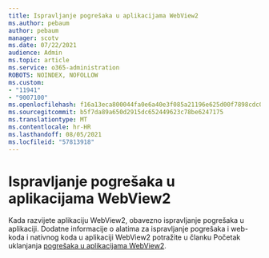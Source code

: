 ```yaml
---
title: Ispravljanje pogrešaka u aplikacijama WebView2
ms.author: pebaum
author: pebaum
manager: scotv
ms.date: 07/22/2021
audience: Admin
ms.topic: article
ms.service: o365-administration
ROBOTS: NOINDEX, NOFOLLOW
ms.custom:
- "11941"
- "9007100"
ms.openlocfilehash: f16a13eca800044fa0e6a40e3f085a21196e625d00f7898cdc0f5a20a218b170
ms.sourcegitcommit: b5f7da89a650d2915dc652449623c78be6247175
ms.translationtype: MT
ms.contentlocale: hr-HR
ms.lasthandoff: 08/05/2021
ms.locfileid: "57813918"
---
```

# <a name="debug-webview2-apps"></a>Ispravljanje pogrešaka u aplikacijama WebView2

Kada razvijete aplikaciju WebView2, obavezno ispravljanje pogrešaka u aplikaciji. Dodatne informacije o alatima za ispravljanje pogrešaka i web-koda i nativnog koda u aplikaciji WebView2 potražite u članku Početak uklanjanja [pogrešaka u aplikacijama WebView2](/microsoft-edge/webview2/how-to/debug).